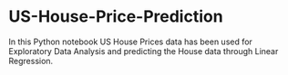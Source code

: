 # US-House-Price-Prediction

In this Python notebook US House Prices data has been used for Exploratory Data Analysis and predicting the House data through Linear Regression.
